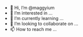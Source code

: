 - 👋 Hi, I’m @maggyium
- 👀 I’m interested in ...
- 🌱 I’m currently learning ...
- 💞️ I’m looking to collaborate on ...
- 📫 How to reach me ...

<!---
maggyium/maggyium is a ✨ special ✨ repository because its `README.md` (this file) appears on your GitHub profile.
You can click the Preview link to take a look at your changes.
--->
